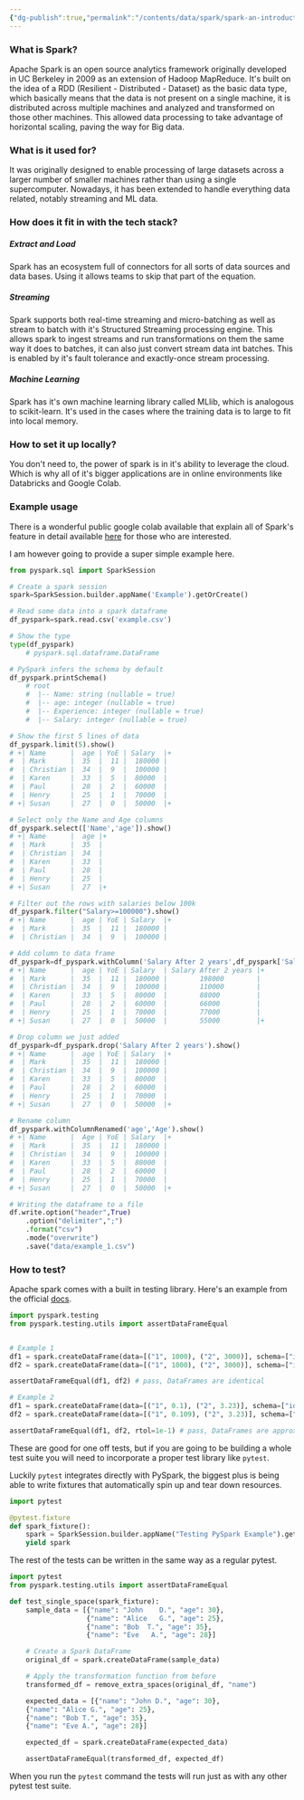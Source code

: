 ```yaml
---
{"dg-publish":true,"permalink":"/contents/data/spark/spark-an-introduction/","tags":["Spark","Python","SQL"],"created":"2024-07-22T13:17:53.448+02:00","updated":"2024-07-26T18:10:38.801+02:00"}
---
```



### What is Spark?
Apache Spark is an open source analytics framework originally developed in UC Berkeley in 2009 as an extension of Hadoop MapReduce. It's built on the idea of a RDD (Resilient - Distributed - Dataset) as the basic data type, which basically means that the data is not present on a single machine, it is distributed across multiple machines and analyzed and transformed on those other machines. This allowed data processing to take advantage of horizontal scaling, paving the way for Big data. 

### What is it used for?
It was originally designed to enable processing of large datasets across a larger number of smaller machines rather than using a single supercomputer. Nowadays, it has been extended to handle everything data related, notably streaming and ML data. 

### How does it fit in with the tech stack?
##### Extract and Load
Spark has an ecosystem full of connectors for all sorts of data sources and data bases. Using it allows teams to skip that part of the equation. 

##### Streaming
Spark supports both real-time streaming and micro-batching as well as stream to batch with it's Structured Streaming processing engine. This allows spark to ingest streams and run transformations on them the same way it does to batches, it can also just convert stream data int batches. This is enabled by it's fault tolerance and exactly-once stream processing. 

##### Machine Learning
Spark has it's own machine learning library called MLlib, which is analogous to scikit-learn. It's used in the cases where the training data is to large to fit into local memory. 

### How to set it up locally?
You don't need to, the power of spark is in it's ability to leverage the cloud. Which is why all of it's bigger applications are in online environments like Databricks and Google Colab. 

### Example usage
There is a wonderful public google colab available that explain all of Spark's feature in detail available [here](https://colab.research.google.com/drive/1G894WS7ltIUTusWWmsCnF_zQhQqZCDOc#scrollTo=_N5-lspH_N8B) for those who are interested. 

I am however going to provide a super simple example here. 
```python
from pyspark.sql import SparkSession

# Create a spark session
spark=SparkSession.builder.appName('Example').getOrCreate()

# Read some data into a spark dataframe
df_pyspark=spark.read.csv('example.csv')

# Show the type
type(df_pyspark)
	# pyspark.sql.dataframe.DataFrame

# PySpark infers the schema by default
df_pyspark.printSchema()
	# root 
    #  |-- Name: string (nullable = true) 
    #  |-- age: integer (nullable = true) 
    #  |-- Experience: integer (nullable = true) 
    #  |-- Salary: integer (nullable = true)

# Show the first 5 lines of data
df_pyspark.limit(5).show()
# +| Name      |  age | YoE | Salary  |+
#  | Mark      |  35  |  11 |  180000 | 
#  | Christian |  34  |  9  |  100000 | 
#  | Karen     |  33  |  5  |  80000  | 
#  | Paul      |  28  |  2  |  60000  | 
#  | Henry     |  25  |  1  |  70000  | 
# +| Susan     |  27  |  0  |  50000  |+

# Select only the Name and Age columns
df_pyspark.select(['Name','age']).show()
# +| Name      |  age |+
#  | Mark      |  35  | 
#  | Christian |  34  | 
#  | Karen     |  33  |
#  | Paul      |  28  |
#  | Henry     |  25  |  
# +| Susan     |  27  |+

# Filter out the rows with salaries below 100k
df_pyspark.filter("Salary>=100000").show()
# +| Name      |  age | YoE | Salary  |+
#  | Mark      |  35  |  11 |  180000 | 
#  | Christian |  34  |  9  |  100000 | 

# Add column to data frame
df_pyspark=df_pyspark.withColumn('Salary After 2 years',df_pyspark['Salary']*1.1).show()
# +| Name      |  age | YoE | Salary  | Salary After 2 years |+
#  | Mark      |  35  |  11 |  180000 |        198000        |
#  | Christian |  34  |  9  |  100000 |        110000        | 
#  | Karen     |  33  |  5  |  80000  |        88000         | 
#  | Paul      |  28  |  2  |  60000  |        66000         | 
#  | Henry     |  25  |  1  |  70000  |        77000         | 
# +| Susan     |  27  |  0  |  50000  |        55000         |+

# Drop column we just added
df_pyspark=df_pyspark.drop('Salary After 2 years').show()
# +| Name      |  age | YoE | Salary  |+
#  | Mark      |  35  |  11 |  180000 | 
#  | Christian |  34  |  9  |  100000 | 
#  | Karen     |  33  |  5  |  80000  | 
#  | Paul      |  28  |  2  |  60000  | 
#  | Henry     |  25  |  1  |  70000  | 
# +| Susan     |  27  |  0  |  50000  |+

# Rename column
df_pyspark.withColumnRenamed('age','Age').show()
# +| Name      |  Age | YoE | Salary  |+
#  | Mark      |  35  |  11 |  180000 | 
#  | Christian |  34  |  9  |  100000 | 
#  | Karen     |  33  |  5  |  80000  | 
#  | Paul      |  28  |  2  |  60000  | 
#  | Henry     |  25  |  1  |  70000  | 
# +| Susan     |  27  |  0  |  50000  |+

# Writing the dataframe to a file
df.write.option("header",True)
	.option("delimiter",";")
	.format("csv")
	.mode("overwrite")
	.save("data/example_1.csv")
```

### How to test?
Apache spark comes with a built in testing library.  Here's an example from the official [docs](https://spark.apache.org/docs/latest/api/python/getting_started/testing_pyspark.html).
```python
import pyspark.testing
from pyspark.testing.utils import assertDataFrameEqual


# Example 1
df1 = spark.createDataFrame(data=[("1", 1000), ("2", 3000)], schema=["id", "amount"])
df2 = spark.createDataFrame(data=[("1", 1000), ("2", 3000)], schema=["id", "amount"])

assertDataFrameEqual(df1, df2) # pass, DataFrames are identical

# Example 2
df1 = spark.createDataFrame(data=[("1", 0.1), ("2", 3.23)], schema=["id", "amount"])
df2 = spark.createDataFrame(data=[("1", 0.109), ("2", 3.23)], schema=["id", "amount"])

assertDataFrameEqual(df1, df2, rtol=1e-1) # pass, DataFrames are approx equal by rtol
```

These are good for one off tests, but if you are going to be building a whole test suite you will need to incorporate a proper test library like `pytest`. 

Luckily `pytest` integrates directly with PySpark, the biggest plus is being able to write fixtures that automatically spin up and tear down resources. 
```python
import pytest

@pytest.fixture
def spark_fixture():
    spark = SparkSession.builder.appName("Testing PySpark Example").getOrCreate()
    yield spark
```

The rest of the tests can be written in the same way as a regular pytest.
```python
import pytest
from pyspark.testing.utils import assertDataFrameEqual

def test_single_space(spark_fixture):
    sample_data = [{"name": "John    D.", "age": 30},
                   {"name": "Alice   G.", "age": 25},
                   {"name": "Bob  T.", "age": 35},
                   {"name": "Eve   A.", "age": 28}]

    # Create a Spark DataFrame
    original_df = spark.createDataFrame(sample_data)

    # Apply the transformation function from before
    transformed_df = remove_extra_spaces(original_df, "name")

    expected_data = [{"name": "John D.", "age": 30},
    {"name": "Alice G.", "age": 25},
    {"name": "Bob T.", "age": 35},
    {"name": "Eve A.", "age": 28}]

    expected_df = spark.createDataFrame(expected_data)

    assertDataFrameEqual(transformed_df, expected_df)
```
When you run the `pytest` command the tests will run just as with any other pytest test suite. 

